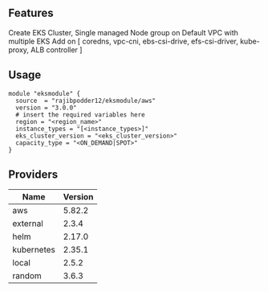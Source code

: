 ## Features

Create EKS Cluster, Single managed Node group on Default VPC with multiple EKS Add on [ coredns, vpc-cni, ebs-csi-drive, efs-csi-driver, kube-proxy, ALB controller ] 

## Usage

```
module "eksmodule" {
  source  = "rajibpodder12/eksmodule/aws"
  version = "3.0.0"
  # insert the required variables here
  region = "<region_name>"
  instance_types = "[<instance_types>]"
  eks_cluster_version = "<eks_cluster_version>"
  capacity_type = "<ON_DEMAND|SPOT>"
}

```

## Providers

| Name | Version |
|------|---------|
| aws | 5.82.2 |
|external| 2.3.4 |
|helm| 2.17.0 |
|kubernetes| 2.35.1 |
|local|2.5.2|
|random|3.6.3|
